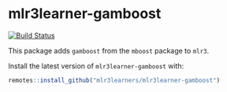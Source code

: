 # mlr3learner-gamboost
[![Build Status](https://travis-ci.org/mlr3learners/mlr3learner-gamboost.svg?branch=master)](https://travis-ci.org//mlr3learners/mlr3learner-gamboost)

This package adds `gamboost` from the `mboost` package to `mlr3`.

Install the latest version of `mlr3learner-gamboost` with:

```r
remotes::install_github("mlr3learners/mlr3learner-gamboost")
```
